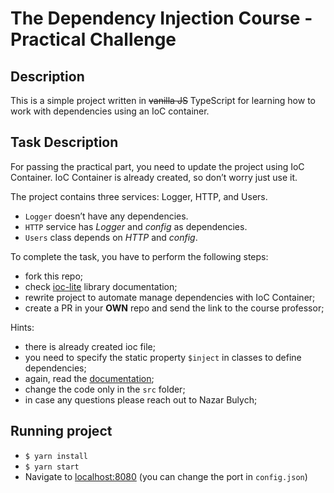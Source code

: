 # The Dependency Injection Course - Practical Challenge

## Description

This is a simple project written in ~~vanilla JS~~ TypeScript for learning how to work with dependencies using an IoC container.

## Task Description

For passing the practical part, you need to update the project using IoC Container. IoC Container is already created, so don’t worry just use it.

The project contains three services: Logger, HTTP, and Users. 
- `Logger` doesn’t have any dependencies.
- `HTTP` service has *Logger* and *config* as dependencies.
- `Users` class depends on *HTTP* and *config*.


To complete the task, you have to perform the following steps:
- fork this repo;
- check [ioc-lite](https://www.npmjs.com/package/ioc-lite) library documentation;
- rewrite project to automate manage dependencies with IoC Container;
- create a PR in your **OWN** repo and send the link to the course professor;

Hints: 
- there is already created ioc file;
- you need to specify the static property `$inject` in classes to define dependencies;
- again, read the [documentation](https://www.npmjs.com/package/ioc-lite);
- change the code only in the `src` folder;
- in case any questions please reach out to Nazar Bulych;


## Running project
- `$ yarn install`
- `$ yarn start`
- Navigate to [localhost:8080](http://localhost:8080/) (you can change the port in `config.json`)
